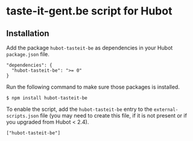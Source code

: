 # taste-it-gent.be script for Hubot

## Installation

Add the package `hubot-tasteit-be` as dependencies in your Hubot `package.json` file.

    "dependencies": {
      "hubot-tasteit-be": ">= 0"
    }

Run the following command to make sure those packages is installed.

    $ npm install hubot-tasteit-be

To enable the script, add the `hubot-tasteit-be` entry to the `external-scripts.json` file (you may need to create this file, if it is not present or if you upgraded from Hubot < 2.4).

    ["hubot-tasteit-be"]

